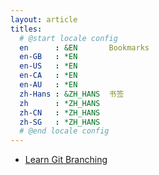```yaml
---
layout: article
titles:
  # @start locale config
  en      : &EN       Bookmarks
  en-GB   : *EN
  en-US   : *EN
  en-CA   : *EN
  en-AU   : *EN
  zh-Hans : &ZH_HANS  书签
  zh      : *ZH_HANS
  zh-CN   : *ZH_HANS
  zh-SG   : *ZH_HANS
  # @end locale config
---
```


- [Learn Git Branching](https://learngitbranching.js.org/)
